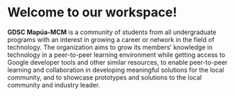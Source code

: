 # Welcome to our workspace!

**GDSC Mapúa-MCM** is a community of students from all undergraduate programs with an interest in growing a career or network in the field of technology. The organization aims to grow its members’ knowledge in technology in a peer-to-peer learning environment while getting access to Google developer tools and other similar resources, to enable peer-to-peer learning and collaboration in developing meaningful solutions for the local community, and to showcase prototypes and solutions to the local community and industry leader. 
